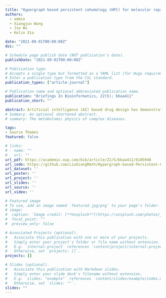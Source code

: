 ```yaml
---
title: "Hypergraph based persistent cohomology (HPC) for molecular representations in drug design"
authors: 
  - admin
  - Xiangjun Wang
  - Jie Wu
  - Kelin Xia

date: "2021-09-01T00:00:00Z"
doi: ""

# Schedule page publish date (NOT publication's date).
publishDate: "2021-09-01T00:00:00Z"

# Publication type.
# Accepts a single type but formatted as a YAML list (for Hugo requirements).
# Enter a publication type from the CSL standard.
publication_types: ["article-journal"]

# Publication name and optional abbreviated publication name.
publication: "Briefings In Bioinformatics, 22(5); bbaa411"
publication_short: ""

abstract: Artificial intelligence (AI) based drug design has demonstrated great potential to fundamentally change the pharmaceutical industries. Currently, a key issue in AI-based drug design is efficient transferable molecular descriptors or fingerprints. Here, we present hypergraph-based molecular topological representation, hypergraph-based (weighted) persistent cohomology (HPC/HWPC) and HPC/HWPC-based molecular fingerprints for machine learning models in drug design. Molecular structures and their atomic interactions are highly complicated and pose great challenges for efficient mathematical representations. We develop the first hypergraph-based topological framework to characterize detailed molecular structures and interactions at atomic level. Inspired by the elegant path complex model, hypergraph-based embedded homology and persistent homology have been proposed recently. Based on them, we construct HPC/HWPC, and use them to generate molecular descriptors for learning models in protein–ligand binding affinity prediction, one of the key step in drug design. Our models are tested on three most commonly-used databases, including PDBbind-v2007, PDBbind-v2013 and PDBbind-v2016, and outperform all existing machine learning models with traditional molecular descriptors. Our HPC/HWPC models have demonstrated great potential in AI-based drug design.
# Summary. An optional shortened abstract.
# summary: The metabolomic physics of complex diseases.

tags:
- Source Themes
featured: false

# links:
# - name: ""
#   url: ""
url_pdf: https://academic.oup.com/bib/article/22/5/bbaa411/6105940
url_code: https://github.com/LiuXiangMath/Hypergraph-based-Persistent-Cohomology
url_dataset: ''
url_poster: ''
url_project: ''
url_slides: ''
url_source: ''
url_video: ''

# Featured image
# To use, add an image named `featured.jpg/png` to your page's folder. 
# image:
#  caption: 'Image credit: [**Unsplash**](https://unsplash.com/photos/jdD8gXaTZsc)'
#  focal_point: ""
#  preview_only: false

# Associated Projects (optional).
#   Associate this publication with one or more of your projects.
#   Simply enter your project's folder or file name without extension.
#   E.g. `internal-project` references `content/project/internal-project/index.md`.
#   Otherwise, set `projects: []`.
projects: []

# Slides (optional).
#   Associate this publication with Markdown slides.
#   Simply enter your slide deck's filename without extension.
#   E.g. `slides: "example"` references `content/slides/example/index.md`.
#   Otherwise, set `slides: ""`.
slides: ""
---
```

